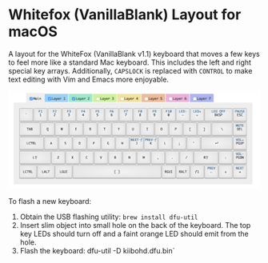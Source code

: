 # Whitefox (VanillaBlank) Layout for macOS

A layout for the WhiteFox (VanillaBlank v1.1) keyboard that moves a few
keys to feel more like a standard Mac keyboard.  This includes the
left and right special key arrays.  Additionally, `CAPSLOCK` is replaced
with `CONTROL` to make text editing with Vim and Emacs more enjoyable.

![Layout](layout.png)

To flash a new keyboard:

1. Obtain the USB flashing utility: `brew install dfu-util`
1. Insert slim object into small hole on the back of the keyboard.  The
   top key LEDs should turn off and a faint orange LED should emit from
   the hole.
1. Flash the keyboard: dfu-util -D kiibohd.dfu.bin`
